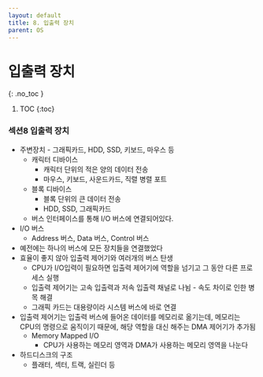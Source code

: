 ```yaml
---
layout: default
title: 8. 입출력 장치
parent: OS
---
```


# 입출력 장치
{: .no_toc }

1. TOC
{:toc}

### 섹션8 입출력 장치

- 주변장치 - 그래픽카드, HDD, SSD, 키보드, 마우스 등
    - 캐릭터 디바이스
        - 캐릭터 단위의 적은 양의 데이터 전송
        - 마우스, 키보드, 사운드카드, 직렬 병렬 포트
    - 블록 디바이스
        - 블록 단위의 큰 데이터 전송
        - HDD, SSD, 그래픽카드
    - 버스 인터페이스를 통해 I/O 버스에 연결되어있다.
- I/O 버스
    - Address 버스, Data 버스, Control 버스
- 예전에는 하나의 버스에 모든 장치들을 연결했었다
- 효율이 좋지 않아 입출력 제어기와 여러개의 버스 탄생
    - CPU가 I/O입력이 필요하면 입출력 제어기에 역할을 넘기고 그 동안 다른 프로세스 실행
    - 입출력 제어기는 고속 입출력과 저속 입출력 채널로 나뉨 - 속도 차이로 인한 병목 해결
    - 그래픽 카드는 대용량이라 시스템 버스에 바로 연결
- 입출력 제어기는 입출력 버스에 들어온 데이터를 메모리로 옮기는데, 메모리는 CPU의 명령으로 움직이기 때문에, 해당 역할을 대신 해주는 DMA 제어기가 추가됨
    - Memory Mapped I/O
        - CPU가 사용하는 메모리 영역과 DMA가 사용하는 메모리 영역을 나눈다
- 하드디스크의 구조
    - 플래터, 섹터, 트랙, 실린더 등